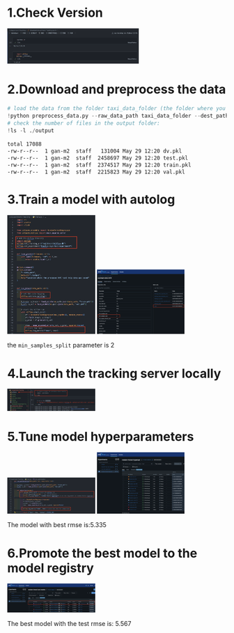 # 1.Check Version
<img src='https://github.com/GawainGan/MLOps/blob/main/2-Experiment-Tracking/pic/1-Conda_Env-MLflow_Version.png' style="width: 60%;">

# 2.Download and preprocess the data
```python
# load the data from the folder taxi_data_folder (the folder where you have downloaded the data),
!python preprocess_data.py --raw_data_path taxi_data_folder --dest_path ./output
# check the number of files in the output folder:
!ls -l ./output
```

```output
total 17088
-rw-r--r--  1 gan-m2  staff   131004 May 29 12:20 dv.pkl
-rw-r--r--  1 gan-m2  staff  2458697 May 29 12:20 test.pkl
-rw-r--r--  1 gan-m2  staff  2374517 May 29 12:20 train.pkl
-rw-r--r--  1 gan-m2  staff  2215823 May 29 12:20 val.pkl
```

# 3.Train a model with autolog
<img src='https://github.com/GawainGan/MLOps/blob/main/2-Experiment-Tracking/pic/3-Update-train.py%20file.png' style="width: 40%;">
<img src='https://github.com/GawainGan/MLOps/blob/main/2-Experiment-Tracking/pic/3.1-auto_log%20info.png' style="width: 40%;">

the `min_samples_split` parameter is 2

# 4.Launch the tracking server locally
<img src='https://github.com/GawainGan/MLOps/blob/main/2-Experiment-Tracking/pic/4-artifact%20folder%20%26%20run%20locally.png' style="width: 40%;">

# 5.Tune model hyperparameters
<img src='https://github.com/GawainGan/MLOps/blob/main/2-Experiment-Tracking/pic/5-Update-hypo.py%20file.png' style="width: 40%;">
<img src='https://github.com/GawainGan/MLOps/blob/main/2-Experiment-Tracking/pic/5.1-Sorted-rmse.png' style="width: 40%;">

The model with best rmse is:5.335

# 6.Promote the best model to the model registry

<img src='https://github.com/GawainGan/MLOps/blob/main/2-Experiment-Tracking/pic/6-Best-test-rmse.png' style="width: 40%;">

The best model with the test rmse is: 5.567

